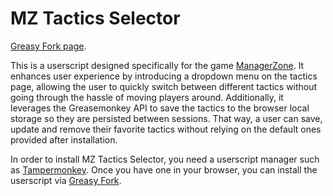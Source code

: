 # MZ Tactics Selector

[Greasy Fork page](https://greasyfork.org/pt-BR/scripts/467712-mz-tactics-selector).

This is a userscript designed specifically for the game [ManagerZone](https://www.managerzone.com/). It enhances user experience by introducing a dropdown menu on the tactics page, allowing the user to quickly switch between different tactics without going through the hassle of moving players around. Additionally, it leverages the Greasemonkey API to save the tactics to the browser local storage so they are persisted between sessions. That way, a user can save, update and remove their favorite tactics without relying on the default ones provided after installation.

In order to install MZ Tactics Selector, you need a userscript manager such as [Tampermonkey](https://www.tampermonkey.net/). Once you have one in your browser, you can install the userscript via [Greasy Fork](https://greasyfork.org/pt-BR/scripts/467712-mz-tactics-selector).
